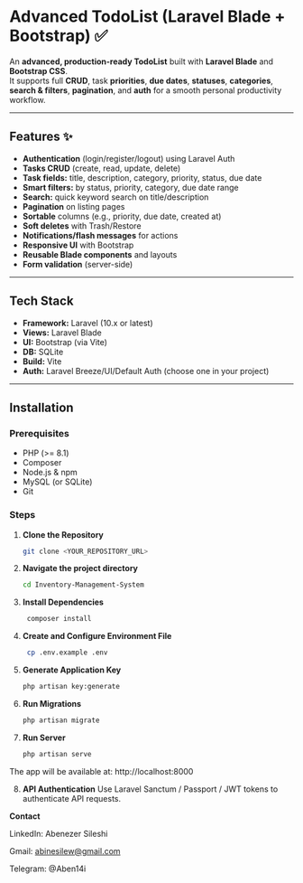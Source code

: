 # Advanced TodoList (Laravel Blade + Bootstrap) ✅

An **advanced, production-ready TodoList** built with **Laravel Blade** and **Bootstrap CSS**.  
It supports full **CRUD**, task **priorities**, **due dates**, **statuses**, **categories**, **search & filters**, **pagination**, and **auth** for a smooth personal productivity workflow.

---

## Features ✨
- **Authentication** (login/register/logout) using Laravel Auth
- **Tasks CRUD** (create, read, update, delete)
- **Task fields:** title, description, category, priority, status, due date
- **Smart filters:** by status, priority, category, due date range
- **Search:** quick keyword search on title/description
- **Pagination** on listing pages
- **Sortable** columns (e.g., priority, due date, created at)
- **Soft deletes** with Trash/Restore
- **Notifications/flash messages** for actions
- **Responsive UI** with Bootstrap
- **Reusable Blade components** and layouts
- **Form validation** (server-side)

---

## Tech Stack
- **Framework:** Laravel (10.x or latest)
- **Views:** Laravel Blade
- **UI:** Bootstrap (via Vite)
- **DB:** SQLite
- **Build:** Vite
- **Auth:** Laravel Breeze/UI/Default Auth (choose one in your project)

---

## Installation

### Prerequisites
- PHP (>= 8.1)
- Composer
- Node.js & npm
- MySQL (or SQLite)
- Git




### Steps  

1. **Clone the Repository**  
   ```bash
   git clone <YOUR_REPOSITORY_URL>
2. **Navigate the project directory**     
     ```bash
    cd Inventory-Management-System
3. **Install Dependencies**
   ```bash
    composer install
4. **Create and Configure Environment File**    
   ```bash
    cp .env.example .env
5. **Generate Application Key**
   ```bash
   php artisan key:generate
6. **Run Migrations**
   ```bash
   php artisan migrate
7. **Run Server**
   ```bash
   php artisan serve

The app will be available at: http://localhost:8000

8. **API Authentication**
Use Laravel Sanctum / Passport / JWT tokens to authenticate API requests.

**Contact**

LinkedIn: Abenezer Sileshi

Gmail: abinesilew@gmail.com

Telegram: @Aben14i
